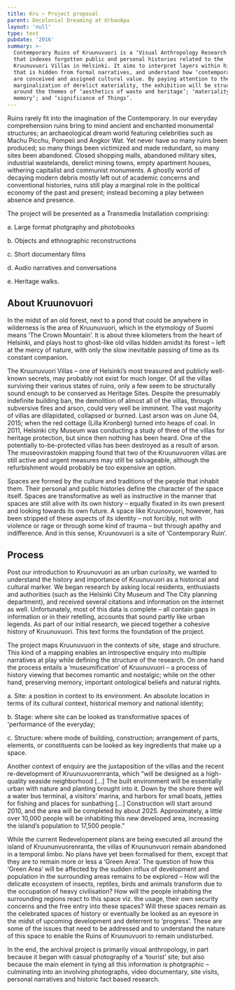 ```yaml
---
title: Kru ~ Project proposal
parent: Decolonial Dreaming at UrbanApa
layout: 'null'
type: text
pubdate: '2016'
summary: >-
  Contemporary Ruins of Kruunuvuori is a ‘Visual Anthropology Research Project’
  that indexes forgotten public and personal histories related to the
  Kruunuvuori Villas in Helsinki. It aims to interpret layers within history
  that is hidden from formal narratives, and understand how ‘contemporary ruins’
  are conceived and assigned cultural value. By paying attention to the
  marginalization of derelict materiality, the exhibition will be structured
  around the themes of ‘aesthetics of waste and heritage’; ‘materiality of
  memory’; and ‘significance of Things’.
---
```

Ruins rarely fit into the imagination of the Contemporary. In our everyday comprehension ruins bring to mind ancient and enchanted monumental structures; an archaeological dream world featuring celebrities such as Machu Picchu, Pompeii and Angkor Wat. Yet never have so many ruins been produced; so many things been victimized and made redundant, so many sites been abandoned. Closed shopping malls, abandoned military sites, industrial wastelands, derelict mining towns, empty apartment houses, withering capitalist and communist monuments. A ghostly world of decaying modern debris mostly left out of academic concerns and conventional histories, ruins still play a marginal role in the political economy of the past and present; instead becoming a play between absence and presence. 

The project will be presented as a Transmedia Installation comprising:

a.	Large format photgraphy and photobooks

b.	Objects and ethnographic reconstructions 

c.	Short documentary films

d.	Audio narratives and conversations

e.	Heritage walks. 



## About Kruunovuori

In the midst of an old forest, next to a pond that could be anywhere in wilderness is the area of Kruunuvuori, which in the etymology of Suomi means ‘The Crown Mountain’. It is about three kilometers from the heart of Helsinki, and plays host to ghost-like old villas hidden amidst its forest – left at the mercy of nature, with only the slow inevitable passing of time as its constant companion. 

The Kruunuvuori Villas – one of Helsinki’s most treasured and publicly well-known secrets, may probably not exist for much longer. Of all the villas surviving their various states of ruins, only a few seem to be structurally sound enough to be conserved as Heritage Sites. Despite the presumably indefinite building ban, the demolition of almost all of the villas, through subversive fires and arson, could very well be imminent. The vast majority of villas are dilapidated, collapsed or burned. Last arson was on June 04, 2015; when the red cottage (Lilla Kronberg) turned into heaps of coal. In 2011, Helsinki city Museum was conducting a study of three of the villas for heritage protection, but since then nothing has been heard. One of the potentially to-be-protected villas has been destroyed as a result of arson. The museovirastokin mapping found that two of the Kruunuvuoren villas are still active and urgent measures may still be salvageable, although the refurbishment would probably be too expensive an option.

Spaces are formed by the culture and traditions of the people that inhabit them. Their personal and public histories define the character of the space itself. Spaces are transformative as well as instructive in the manner that spaces are still alive with its own history – equally fixated in its own present and looking towards its own future. A space like Kruunovuori, however, has been stripped of these aspects of its identity – not forcibly, not with violence or rage or through some kind of trauma – but through apathy and indifference. And in this sense, Kruunovuori is a site of ‘Contemporary Ruin’.



## Process

Post our introduction to Kruunuvuori as an urban curiosity, we wanted to understand the history and importance of Kruunuvuori as a historical and cultural marker. We began research by asking local residents, enthusiasts and authorities (such as the Helsinki City Museum and The City planning department), and received several citations and information on the internet as well. Unfortunately, most of this data is complete – all contain gaps in information or in their retelling, accounts that sound partly like urban legends. As part of our initial research, we pieced together a cohesive history of Kruunuvuori. This text forms the foundation of the project.

The project maps Kruunuvuori in the contexts of site, stage and structure. This kind of a mapping enables an introspective enquiry into multiple narratives at play while defining the structure of the research. On one hand the process entails a ‘museumification’ of Kruunuvuori – a process of history viewing that becomes romantic and nostalgic; while on the other hand, preserving memory, important ontological beliefs and natural rights.



a.	Site: a position in context to its environment. An absolute location in terms of its cultural context, historical memory and national identity; 

b.	Stage: where site can be looked as transformative spaces of 'performance of the everyday; 

c.	Structure: where mode of building, construction; arrangement of parts, elements, or constituents can be looked as key ingredients that make up a space.



Another context of enquiry are the juxtaposition of the villas and the recent re-development of Kruunuvuorenranta, which “will be designed as a high-quality seaside neighborhood \[…] The built environment will be essentially urban with nature and planting brought into it. Down by the shore there will a water bus terminal, a visitors’ marina, and harbors for small boats, jetties for fishing and places for sunbathing \[…] Construction will start around 2010, and the area will be completed by about 2025. Approximately, a little over 10,000 people will be inhabiting this new developed area, increasing the island’s population to 17,500 people.”

While the current Redevelopement plans are being executed all around the island of Kruununvuorenranta, the villas of Kruununvuori remain abandoned in a temporal limbo. No plans have yet been formalised for them, except that they are to remain more or less a ‘Green Area’. The question of how this ‘Green Area’ will be affected by the sudden influx of development and population in the surrounding areas remains to be explored – How will the delicate ecosystem of insects, reptiles, birds and animals transform due to the occupation of heavy civilisation? How will the people inhabiting the surrounding regions react to this space viz. the usage, their own security concerns and the free entry into these spaces? Will these spaces remain as the celebrated spaces of history or eventually be looked as an eyesore in the midst of upcoming development and deterrent to ‘progress’. These are some of the issues that need to be addressed and to understand the nature of this space to enable the Ruins of Kruunuvuori to remain undisturbed.

In the end, the archival project is primarily visual anthropology, in part because it began with casual photography of a ‘tourist’ site; but also because the main element in tying all this information is photgraphic – culminating into an involving photographs, video documentary, site visits, personal narratives and historic fact based research.
